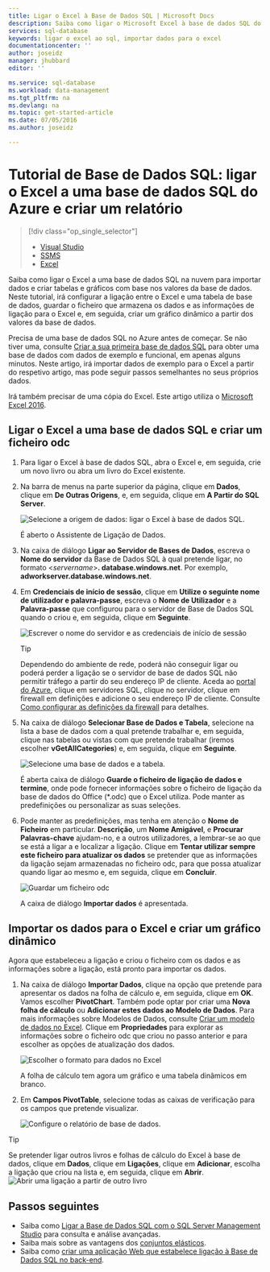 ```yaml
---
title: Ligar o Excel à Base de Dados SQL | Microsoft Docs
description: Saiba como ligar o Microsoft Excel à base de dados SQL do Azure na nuvem. Importe dados para o Excel para criação de relatórios e exploração de dados.
services: sql-database
keywords: ligar o excel ao sql, importar dados para o excel
documentationcenter: ''
author: joseidz
manager: jhubbard
editor: ''

ms.service: sql-database
ms.workload: data-management
ms.tgt_pltfrm: na
ms.devlang: na
ms.topic: get-started-article
ms.date: 07/05/2016
ms.author: joseidz

---
```

# Tutorial de Base de Dados SQL: ligar o Excel a uma base de dados SQL do Azure e criar um relatório
> [!div class="op_single_selector"]
> * [Visual Studio](sql-database-connect-query.md)
> * [SSMS](sql-database-connect-query-ssms.md)
> * [Excel](sql-database-connect-excel.md)
> 
> 

Saiba como ligar o Excel a uma base de dados SQL na nuvem para importar dados e criar tabelas e gráficos com base nos valores da base de dados. Neste tutorial, irá configurar a ligação entre o Excel e uma tabela de base de dados, guardar o ficheiro que armazena os dados e as informações de ligação para o Excel e, em seguida, criar um gráfico dinâmico a partir dos valores da base de dados.

Precisa de uma base de dados SQL no Azure antes de começar. Se não tiver uma, consulte [Criar a sua primeira base de dados SQL](sql-database-get-started.md) para obter uma base de dados com dados de exemplo e funcional, em apenas alguns minutos. Neste artigo, irá importar dados de exemplo para o Excel a partir do respetivo artigo, mas pode seguir passos semelhantes no seus próprios dados.

Irá também precisar de uma cópia do Excel. Este artigo utiliza o [Microsoft Excel 2016](https://products.office.com/en-US/).

## Ligar o Excel a uma base de dados SQL e criar um ficheiro odc
1. Para ligar o Excel à base de dados SQL, abra o Excel e, em seguida, crie um novo livro ou abra um livro do Excel existente.
2. Na barra de menus na parte superior da página, clique em **Dados**, clique em **De Outras Origens**, e, em seguida, clique em **A Partir do SQL Server**.
   
   ![Selecione a origem de dados: ligar o Excel à base de dados SQL.](./media/sql-database-connect-excel/excel_data_source.png)
   
   É aberto o Assistente de Ligação de Dados.
3. Na caixa de diálogo **Ligar ao Servidor de Bases de Dados**, escreva o **Nome do servidor** da Base de Dados SQL à qual pretende ligar, no formato <*servername*>**. database.windows.net**. Por exemplo, **adworkserver.database.windows.net**.
4. Em **Credenciais de início de sessão**, clique em **Utilize o seguinte nome de utilizador e palavra-passe**, escreva o **Nome de Utilizador** e a **Palavra-passe** que configurou para o servidor de Base de Dados SQL quando o criou e, em seguida, clique em **Seguinte**.
   
   ![Escrever o nome do servidor e as credenciais de início de sessão](./media/sql-database-connect-excel/connect-to-server.png)
   
   > [!TIP]
   > Dependendo do ambiente de rede, poderá não conseguir ligar ou poderá perder a ligação se o servidor de base de dados SQL não permitir tráfego a partir do seu endereço IP de cliente. Aceda ao [portal do Azure](https://portal.azure.com/), clique em servidores SQL, clique no servidor, clique em firewall em definições e adicione o seu endereço IP de cliente. Consulte [Como configurar as definições da firewall](sql-database-configure-firewall-settings.md) para detalhes.
   > 
   > 
5. Na caixa de diálogo **Selecionar Base de Dados e Tabela**, selecione na lista a base de dados com a qual pretende trabalhar e, em seguida, clique nas tabelas ou vistas com que pretende trabalhar (iremos escolher **vGetAllCategories**) e, em seguida, clique em **Seguinte**.
   
    ![Selecione uma base de dados e a tabela.](./media/sql-database-connect-excel/select-database-and-table.png)
   
    É aberta caixa de diálogo **Guarde o ficheiro de ligação de dados e termine**, onde pode fornecer informações sobre o ficheiro de ligação da base de dados do Office (*.odc) que o Excel utiliza. Pode manter as predefinições ou personalizar as suas seleções.
6. Pode manter as predefinições, mas tenha em atenção o **Nome de Ficheiro** em particular. **Descrição**, um **Nome Amigável**, e **Procurar Palavras-chave** ajudam-no, e a outros utilizadores, a lembrar-se ao que se está a ligar a e localizar a ligação. Clique em **Tentar utilizar sempre este ficheiro para atualizar os dados** se pretender que as informações da ligação sejam armazenadas no ficheiro odc, para que possa atualizar quando ligar ao mesmo e, em seguida, clique em **Concluir**.
   
    ![Guardar um ficheiro odc](./media/sql-database-connect-excel/save-odc-file.png)
   
    A caixa de diálogo **Importar dados** é apresentada.

## Importar os dados para o Excel e criar um gráfico dinâmico
Agora que estabeleceu a ligação e criou o ficheiro com os dados e as informações sobre a ligação, está pronto para importar os dados.

1. Na caixa de diálogo **Importar Dados**, clique na opção que pretende para apresentar os dados na folha de cálculo e, em seguida, clique em **OK**. Vamos escolher **PivotChart**. Também pode optar por criar uma **Nova folha de cálculo** ou **Adicionar estes dados ao Modelo de Dados**. Para mais informações sobre Modelos de Dados, consulte [Criar um modelo de dados no Excel](https://support.office.com/article/Create-a-Data-Model-in-Excel-87E7A54C-87DC-488E-9410-5C75DBCB0F7B). Clique em **Propriedades** para explorar as informações sobre o ficheiro odc que criou no passo anterior e para escolher as opções de atualização dos dados.
   
    ![Escolher o formato para dados no Excel](./media/sql-database-connect-excel/import-data.png)
   
    A folha de cálculo tem agora um gráfico e uma tabela dinâmicos em branco.
2. Em **Campos PivotTable**, selecione todas as caixas de verificação para os campos que pretende visualizar.
   
    ![Configure o relatório de base de dados.](./media/sql-database-connect-excel/power-pivot-results.png)

> [!TIP]
> Se pretender ligar outros livros e folhas de cálculo do Excel à base de dados, clique em **Dados**, clique em **Ligações**, clique em **Adicionar**, escolha a ligação que criou na lista e, em seguida, clique em **Abrir**.
> ![Abrir uma ligação a partir de outro livro](./media/sql-database-connect-excel/open-from-another-workbook.png)
> 
> 

## Passos seguintes
* Saiba como [Ligar a Base de Dados SQL com o SQL Server Management Studio](sql-database-connect-query-ssms.md) para consulta e análise avançadas.
* Saiba mais sobre as vantagens dos [conjuntos elásticos](sql-database-elastic-pool.md).
* Saiba como [criar uma aplicação Web que estabelece ligação à Base de Dados SQL no back-end](../app-service-web/web-sites-dotnet-deploy-aspnet-mvc-app-membership-oauth-sql-database.md).

<!--HONumber=Sep16_HO3-->


